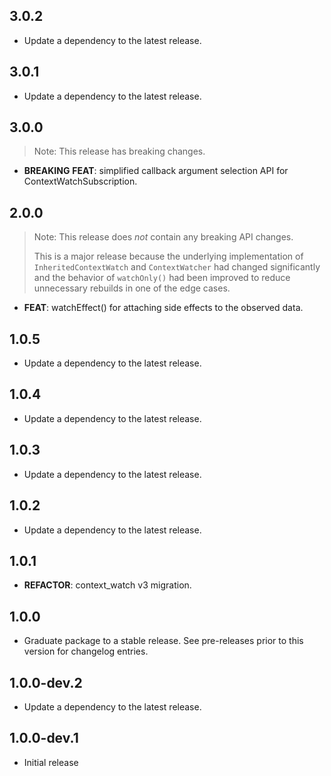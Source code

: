 ## 3.0.2

 - Update a dependency to the latest release.

## 3.0.1

 - Update a dependency to the latest release.

## 3.0.0

> Note: This release has breaking changes.

 - **BREAKING** **FEAT**: simplified callback argument selection API for ContextWatchSubscription.

## 2.0.0

> Note: This release does *not* contain any breaking API changes.
>
> This is a major release because the underlying implementation of
> `InheritedContextWatch` and `ContextWatcher` had changed significantly and
> the behavior of `watchOnly()` had been improved to reduce unnecessary rebuilds
> in one of the edge cases.

 - **FEAT**: watchEffect() for attaching side effects to the observed data.

## 1.0.5

 - Update a dependency to the latest release.

## 1.0.4

 - Update a dependency to the latest release.

## 1.0.3

 - Update a dependency to the latest release.

## 1.0.2

 - Update a dependency to the latest release.

## 1.0.1

 - **REFACTOR**: context_watch v3 migration.

## 1.0.0

 - Graduate package to a stable release. See pre-releases prior to this version for changelog entries.

## 1.0.0-dev.2

 - Update a dependency to the latest release.

## 1.0.0-dev.1

* Initial release
